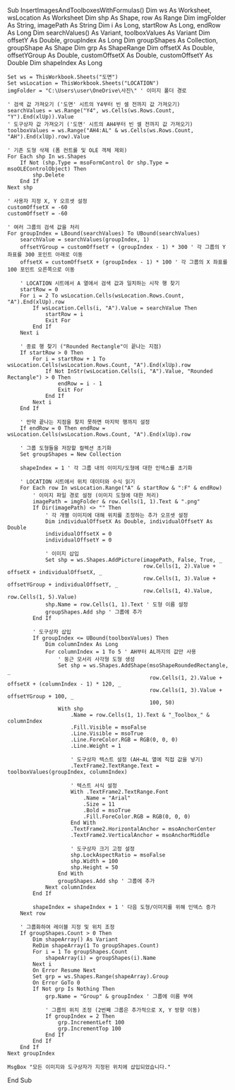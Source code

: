 Sub InsertImagesAndToolboxesWithFormulas()
    Dim ws As Worksheet, wsLocation As Worksheet
    Dim shp As Shape, row As Range
    Dim imgFolder As String, imagePath As String
    Dim i As Long, startRow As Long, endRow As Long
    Dim searchValues() As Variant, toolboxValues As Variant
    Dim offsetY As Double, groupIndex As Long
    Dim groupShapes As Collection, groupShape As Shape
    Dim grp As ShapeRange
    Dim offsetX As Double, offsetYGroup As Double, customOffsetX As Double, customOffsetY As Double
    Dim shapeIndex As Long

    Set ws = ThisWorkbook.Sheets("도면")
    Set wsLocation = ThisWorkbook.Sheets("LOCATION")
    imgFolder = "C:\Users\user\OneDrive\사진\" ' 이미지 폴더 경로

    ' 검색 값 가져오기 ('도면' 시트의 Y4부터 빈 셀 전까지 값 가져오기)
    searchValues = ws.Range("Y4", ws.Cells(ws.Rows.Count, "Y").End(xlUp)).Value
    ' 도구상자 값 가져오기 ('도면' 시트의 AH4부터 빈 셀 전까지 값 가져오기)
    toolboxValues = ws.Range("AH4:AL" & ws.Cells(ws.Rows.Count, "AH").End(xlUp).row).Value

    ' 기존 도형 삭제 (폼 컨트롤 및 OLE 객체 제외)
    For Each shp In ws.Shapes
        If Not (shp.Type = msoFormControl Or shp.Type = msoOLEControlObject) Then
            shp.Delete
        End If
    Next shp

    ' 사용자 지정 X, Y 오프셋 설정
    customOffsetX = -60
    customOffsetY = -60

    ' 여러 그룹의 검색 값을 처리
    For groupIndex = LBound(searchValues) To UBound(searchValues)
        searchValue = searchValues(groupIndex, 1)
        offsetYGroup = customOffsetY + (groupIndex - 1) * 300 ' 각 그룹의 Y 좌표를 300 포인트 아래로 이동
        offsetX = customOffsetX + (groupIndex - 1) * 100 ' 각 그룹의 X 좌표를 100 포인트 오른쪽으로 이동

        ' LOCATION 시트에서 A 열에서 검색 값과 일치하는 시작 행 찾기
        startRow = 0
        For i = 2 To wsLocation.Cells(wsLocation.Rows.Count, "A").End(xlUp).row
            If wsLocation.Cells(i, "A").Value = searchValue Then
                startRow = i
                Exit For
            End If
        Next i

        ' 종료 행 찾기 ("Rounded Rectangle"이 끝나는 지점)
        If startRow > 0 Then
            For i = startRow + 1 To wsLocation.Cells(wsLocation.Rows.Count, "A").End(xlUp).row
                If Not InStr(wsLocation.Cells(i, "A").Value, "Rounded Rectangle") > 0 Then
                    endRow = i - 1
                    Exit For
                End If
            Next i
        End If

        ' 만약 끝나는 지점을 찾지 못하면 마지막 행까지 설정
        If endRow = 0 Then endRow = wsLocation.Cells(wsLocation.Rows.Count, "A").End(xlUp).row

        ' 그룹 도형들을 저장할 컬렉션 초기화
        Set groupShapes = New Collection

        shapeIndex = 1 ' 각 그룹 내의 이미지/도형에 대한 인덱스를 초기화

        ' LOCATION 시트에서 위치 데이터와 수식 읽기
        For Each row In wsLocation.Range("A" & startRow & ":F" & endRow)
            ' 이미지 파일 경로 설정 (이미지 도형에 대한 처리)
            imagePath = imgFolder & row.Cells(1, 1).Text & ".png"
            If Dir(imagePath) <> "" Then
                ' 각 개별 이미지에 대해 위치를 조정하는 추가 오프셋 설정
                Dim individualOffsetX As Double, individualOffsetY As Double
                individualOffsetX = 0
                individualOffsetY = 0

                ' 이미지 삽입
                Set shp = ws.Shapes.AddPicture(imagePath, False, True, _
                                               row.Cells(1, 2).Value + offsetX + individualOffsetX, _
                                               row.Cells(1, 3).Value + offsetYGroup + individualOffsetY, _
                                               row.Cells(1, 4).Value, row.Cells(1, 5).Value)
                shp.Name = row.Cells(1, 1).Text ' 도형 이름 설정
                groupShapes.Add shp ' 그룹에 추가
            End If

            ' 도구상자 삽입
            If groupIndex <= UBound(toolboxValues) Then
                Dim columnIndex As Long
                For columnIndex = 1 To 5 ' AH부터 AL까지의 값만 사용
                    ' 둥근 모서리 사각형 도형 생성
                    Set shp = ws.Shapes.AddShape(msoShapeRoundedRectangle, _
                                                 row.Cells(1, 2).Value + offsetX + (columnIndex - 1) * 120, _
                                                 row.Cells(1, 3).Value + offsetYGroup + 100, _
                                                 100, 50)
                    With shp
                        .Name = row.Cells(1, 1).Text & "_Toolbox_" & columnIndex
                        .Fill.Visible = msoFalse
                        .Line.Visible = msoTrue
                        .Line.ForeColor.RGB = RGB(0, 0, 0)
                        .Line.Weight = 1

                        ' 도구상자 텍스트 설정 (AH~AL 열에 직접 값을 넣기)
                        .TextFrame2.TextRange.Text = toolboxValues(groupIndex, columnIndex)

                        ' 텍스트 서식 설정
                        With .TextFrame2.TextRange.Font
                            .Name = "Arial"
                            .Size = 11
                            .Bold = msoTrue
                            .Fill.ForeColor.RGB = RGB(0, 0, 0)
                        End With
                        .TextFrame2.HorizontalAnchor = msoAnchorCenter
                        .TextFrame2.VerticalAnchor = msoAnchorMiddle

                        ' 도구상자 크기 고정 설정
                        shp.LockAspectRatio = msoFalse
                        shp.Width = 100
                        shp.Height = 50
                    End With
                    groupShapes.Add shp ' 그룹에 추가
                Next columnIndex
            End If

            shapeIndex = shapeIndex + 1 ' 다음 도형/이미지를 위해 인덱스 증가
        Next row

        ' 그룹화하여 레이블 지정 및 위치 조정
        If groupShapes.Count > 0 Then
            Dim shapeArray() As Variant
            ReDim shapeArray(1 To groupShapes.Count)
            For i = 1 To groupShapes.Count
                shapeArray(i) = groupShapes(i).Name
            Next i
            On Error Resume Next
            Set grp = ws.Shapes.Range(shapeArray).Group
            On Error GoTo 0
            If Not grp Is Nothing Then
                grp.Name = "Group" & groupIndex ' 그룹에 이름 부여

                ' 그룹의 위치 조정 (2번째 그룹은 추가적으로 X, Y 방향 이동)
                If groupIndex = 2 Then
                    grp.IncrementLeft 100
                    grp.IncrementTop 100
                End If
            End If
        End If
    Next groupIndex

    MsgBox "모든 이미지와 도구상자가 지정된 위치에 삽입되었습니다."
End Sub


